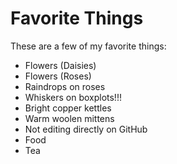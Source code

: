 # Favorite Things

These are a few of my favorite things:

- Flowers (Daisies)
- Flowers (Roses)
- Raindrops on roses
- Whiskers on boxplots!!!
- Bright copper kettles
- Warm woolen mittens
- Not editing directly on GitHub
- Food
- Tea
